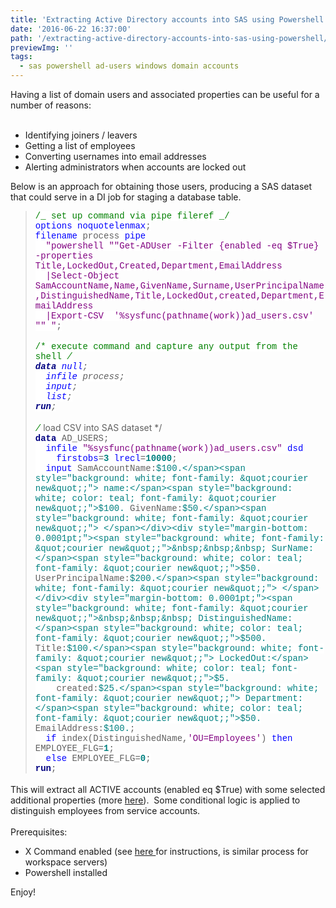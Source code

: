```yaml
---
title: 'Extracting Active Directory accounts into SAS using Powershell'
date: '2016-06-22 16:37:00'
path: '/extracting-active-directory-accounts-into-sas-using-powershell/'
previewImg: ''
tags:
  - sas powershell ad-users windows domain accounts
---
```


Having a list of domain users and associated properties can be useful for a number of reasons:<br /><br /><ul><li>Identifying joiners / leavers</li><li>Getting a list of employees</li><li>Converting usernames into email addresses</li><li>Alerting administrators when accounts are locked out</li></ul><div>Below is an approach for obtaining those users, producing a SAS dataset that could serve in a DI job for staging a database table.</div><div><blockquote style="margin-bottom: 0.0001pt;"><div style="margin-bottom: 0.0001pt;"><span style="background: white; color: green; font-family: &quot;courier new&quot;;">/_ set up command via pipe fileref _/</span><span style="background: white; font-family: &quot;courier new&quot;;"></span></div><div style="margin-bottom: 0.0001pt;"><span style="background: white; color: blue; font-family: &quot;courier new&quot;;">options</span><span style="background: white; font-family: &quot;courier new&quot;;"> </span><span style="background: white; color: blue; font-family: &quot;courier new&quot;;">noquotelenmax</span><span style="background: white; font-family: &quot;courier new&quot;;">;</span></div><div style="margin-bottom: 0.0001pt;"><span style="background: white; color: blue; font-family: &quot;courier new&quot;;">filename</span><span style="background: white; font-family: &quot;courier new&quot;;"> process </span><span style="background: white; color: blue; font-family: &quot;courier new&quot;;">pipe</span><span style="background: white; font-family: &quot;courier new&quot;;"> </span></div><div style="margin-bottom: 0.0001pt;"><span style="background: white; font-family: &quot;courier new&quot;;">&nbsp; </span><span style="background: white; color: purple; font-family: &quot;courier new&quot;;">"powershell ""Get-ADUser -Filter {enabled -eq $True} -properties Title,LockedOut,Created,Department,EmailAddress</span></div><div style="margin-bottom: 0.0001pt;"><span style="background: white; color: purple; font-family: &quot;courier new&quot;;">&nbsp; |Select-Object SamAccountName,Name,GivenName,Surname,UserPrincipalName,DistinguishedName,Title,LockedOut,created,Department,EmailAddress</span></div><div style="margin-bottom: 0.0001pt;"><span style="background: white; color: purple; font-family: &quot;courier new&quot;;">&nbsp; |Export-CSV&nbsp; '%sysfunc(pathname(work))ad_users.csv' "" "</span><span style="background: white; font-family: &quot;courier new&quot;;">;</span></div><div style="margin-bottom: 0.0001pt;"><br /></div><div style="margin-bottom: 0.0001pt;"><span style="background: white; color: green; font-family: &quot;courier new&quot;;">/* execute command and capture any output from the shell */</span><span style="background: white; font-family: &quot;courier new&quot;;"></span></div><div style="margin-bottom: 0.0001pt;"><b><span style="background: white; color: navy; font-family: &quot;courier new&quot;;">data</span></b><span style="background: white; font-family: &quot;courier new&quot;;"> </span><span style="background: white; color: blue; font-family: &quot;courier new&quot;;">_null_</span><span style="background: white; font-family: &quot;courier new&quot;;">;</span></div><div style="margin-bottom: 0.0001pt;"><span style="background: white; font-family: &quot;courier new&quot;;">&nbsp; </span><span style="background: white; color: blue; font-family: &quot;courier new&quot;;">infile</span><span style="background: white; font-family: &quot;courier new&quot;;"> process; </span></div><div style="margin-bottom: 0.0001pt;"><span style="background: white; font-family: &quot;courier new&quot;;">&nbsp; </span><span style="background: white; color: blue; font-family: &quot;courier new&quot;;">input</span><span style="background: white; font-family: &quot;courier new&quot;;">;</span></div><div style="margin-bottom: 0.0001pt;"><span style="background: white; font-family: &quot;courier new&quot;;">&nbsp; <span style="color: blue;">list</span></span><span style="background: white; font-family: &quot;courier new&quot;;">;</span></div><div style="margin-bottom: 0.0001pt;"><b><span style="background: white; color: navy; font-family: &quot;courier new&quot;;">run</span></b><span style="background: white; font-family: &quot;courier new&quot;;">;</span></div><div style="margin-bottom: 0.0001pt;"><br /></div><div style="margin-bottom: 0.0001pt;"><span style="background: white; color: green; font-family: &quot;courier new&quot;;">/* load CSV into SAS dataset */</span><span style="background: white; font-family: &quot;courier new&quot;;"></span></div><div style="margin-bottom: 0.0001pt;"><b><span style="background: white; color: navy; font-family: &quot;courier new&quot;;">data</span></b><span style="background: white; font-family: &quot;courier new&quot;;"> AD_USERS;</span></div><div style="margin-bottom: 0.0001pt;"><span style="background: white; font-family: &quot;courier new&quot;;">&nbsp; </span><span style="background: white; color: blue; font-family: &quot;courier new&quot;;">infile</span><span style="background: white; font-family: &quot;courier new&quot;;"> </span><span style="background: white; color: purple; font-family: &quot;courier new&quot;;">"%sysfunc(pathname(work))ad_users.csv"</span><span style="background: white; font-family: &quot;courier new&quot;;"> </span><span style="background: white; color: blue; font-family: &quot;courier new&quot;;">dsd</span><span style="background: white; font-family: &quot;courier new&quot;;"> </span></div><div style="margin-bottom: 0.0001pt;"><span style="background: white; font-family: &quot;courier new&quot;;">&nbsp;&nbsp;&nbsp; </span><span style="background: white; color: blue; font-family: &quot;courier new&quot;;">firstobs</span><span style="background: white; font-family: &quot;courier new&quot;;">=</span><b><span style="background: white; color: teal; font-family: &quot;courier new&quot;;">3</span></b><span style="background: white; font-family: &quot;courier new&quot;;"> </span><span style="background: white; color: blue; font-family: &quot;courier new&quot;;">lrecl</span><span style="background: white; font-family: &quot;courier new&quot;;">=</span><b><span style="background: white; color: teal; font-family: &quot;courier new&quot;;">10000</span></b><span style="background: white; font-family: &quot;courier new&quot;;">;</span></div><div style="margin-bottom: 0.0001pt;"><span style="background: white; font-family: &quot;courier new&quot;;">&nbsp; </span><span style="background: white; color: blue; font-family: &quot;courier new&quot;;">input</span><span style="background: white; font-family: &quot;courier new&quot;;"> SamAccountName:</span><span style="background: white; color: teal; font-family: &quot;courier new&quot;;">$100.</span><span style="background: white; font-family: &quot;courier new&quot;;"> name:</span><span style="background: white; color: teal; font-family: &quot;courier new&quot;;">$100.</span><span style="background: white; font-family: &quot;courier new&quot;;"> GivenName:</span><span style="background: white; color: teal; font-family: &quot;courier new&quot;;">$50.</span><span style="background: white; font-family: &quot;courier new&quot;;"> </span></div><div style="margin-bottom: 0.0001pt;"><span style="background: white; font-family: &quot;courier new&quot;;">&nbsp;&nbsp;&nbsp; SurName:</span><span style="background: white; color: teal; font-family: &quot;courier new&quot;;">$50.</span><span style="background: white; font-family: &quot;courier new&quot;;"> UserPrincipalName:</span><span style="background: white; color: teal; font-family: &quot;courier new&quot;;">$200.</span><span style="background: white; font-family: &quot;courier new&quot;;"> </span></div><div style="margin-bottom: 0.0001pt;"><span style="background: white; font-family: &quot;courier new&quot;;">&nbsp;&nbsp;&nbsp; DistinguishedName:</span><span style="background: white; color: teal; font-family: &quot;courier new&quot;;">$500.</span><span style="background: white; font-family: &quot;courier new&quot;;"> Title:</span><span style="background: white; color: teal; font-family: &quot;courier new&quot;;">$100.</span><span style="background: white; font-family: &quot;courier new&quot;;"> LockedOut:</span><span style="background: white; color: teal; font-family: &quot;courier new&quot;;">$5.</span><span style="background: white; font-family: &quot;courier new&quot;;"> </span></div><div style="margin-bottom: 0.0001pt;"><span style="background: white; font-family: &quot;courier new&quot;;">&nbsp;&nbsp;&nbsp; created:</span><span style="background: white; color: teal; font-family: &quot;courier new&quot;;">$25.</span><span style="background: white; font-family: &quot;courier new&quot;;"> Department:</span><span style="background: white; color: teal; font-family: &quot;courier new&quot;;">$50.</span><span style="background: white; font-family: &quot;courier new&quot;;"> EmailAddress:</span><span style="background: white; color: teal; font-family: &quot;courier new&quot;;">$100.</span><span style="background: white; font-family: &quot;courier new&quot;;">;</span></div><div style="margin-bottom: 0.0001pt;"><span style="background: white; font-family: &quot;courier new&quot;;">&nbsp; </span><span style="background: white; color: blue; font-family: &quot;courier new&quot;;">if</span><span style="background: white; font-family: &quot;courier new&quot;;"> index(DistinguishedName,</span><span style="background: white; color: purple; font-family: &quot;courier new&quot;;">'OU=Employees'</span><span style="background: white; font-family: &quot;courier new&quot;;">) </span><span style="background: white; color: blue; font-family: &quot;courier new&quot;;">then</span><span style="background: white; font-family: &quot;courier new&quot;;"> EMPLOYEE_FLG=</span><b><span style="background: white; color: teal; font-family: &quot;courier new&quot;;">1</span></b><span style="background: white; font-family: &quot;courier new&quot;;">; </span></div><div style="margin-bottom: 0.0001pt;"><span style="background: white; font-family: &quot;courier new&quot;;">&nbsp; </span><span style="background: white; color: blue; font-family: &quot;courier new&quot;;">else</span><span style="background: white; font-family: &quot;courier new&quot;;"> EMPLOYEE_FLG=</span><b><span style="background: white; color: teal; font-family: &quot;courier new&quot;;">0</span></b><span style="background: white; font-family: &quot;courier new&quot;;">;</span></div><div><b><span style="background: white; color: navy; font-family: &quot;courier new&quot;;">run</span></b><span style="background: white; font-family: &quot;courier new&quot;;">;</span></div></blockquote><div></div></div><div><br /></div><div>This will extract all ACTIVE accounts (enabled eq \$True) with some selected additional properties (more&nbsp;<a href="http://social.technet.microsoft.com/wiki/contents/articles/12037.active-directory-get-aduser-default-and-extended-properties.aspx" target="_blank">here</a>). &nbsp;Some conditional logic is applied to distinguish employees from service accounts.</div><div><br /><div>Prerequisites:</div><div><ul><li>X Command enabled (see&nbsp;<a href="https://support.sas.com/kb/15/179.html" target="_blank">here&nbsp;</a>for instructions, is similar process for workspace servers)</li><li>Powershell installed</li></ul></div></div><div>Enjoy!</div><div><br /></div><div><br /></div>
